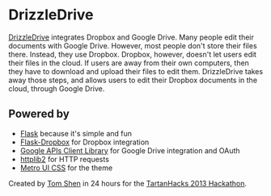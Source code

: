 # DrizzleDrive
[DrizzleDrive](http://drizzledrive.herokuapp.com) integrates Dropbox and Google Drive. Many people edit their documents with Google Drive. However, most people don't store their files there. Instead, they use Dropbox. Dropbox, however, doesn't let users edit their files in the cloud. If users are away from their own computers, then they have to download and upload their files to edit them. DrizzleDrive takes away those steps, and allows users to edit their Dropbox documents in the cloud, through Google Drive.

## Powered by
* [Flask](http://flask.pocoo.org/) because it's simple and fun
* [Flask-Dropbox](https://github.com/playpauseandstop/Flask-Dropbox) for Dropbox integration
* [Google APIs Client Library](http://code.google.com/p/google-api-python-client/) for Google Drive integration and OAuth
* [httplib2](http://pypi.python.org/pypi/httplib2) for HTTP requests
* [Metro UI CSS](http://metroui.org.ua/) for the theme

Created by [Tom Shen](http://www.tomshen.me/) in 24 hours for the [TartanHacks 2013 Hackathon](http://tartanhacks.com/).
